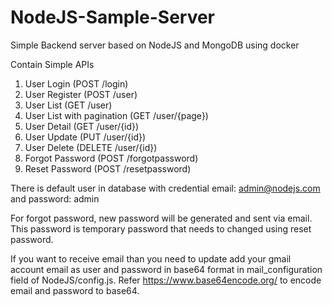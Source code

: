 # NodeJS-Sample-Server
Simple Backend server based on NodeJS and MongoDB using docker

Contain Simple APIs
1) User Login (POST /login)
2) User Register (POST /user)
3) User List (GET /user)
4) User List with pagination (GET /user/{page})
5) User Detail (GET /user/{id})
6) User Update (PUT /user/{id})
7) User Delete (DELETE /user/{id})
8) Forgot Password (POST /forgotpassword)
9) Reset Password (POST /resetpassword)

There is default user in database with credential email: admin@nodejs.com and password: admin

For forgot password, new password will be generated and sent via email. This password is temporary password that needs to changed using reset password.

If you want to receive email than you need to update add your gmail account email as user and password in base64 format in mail_configuration field of NodeJS/config.js. Refer https://www.base64encode.org/ to encode email and password to base64.